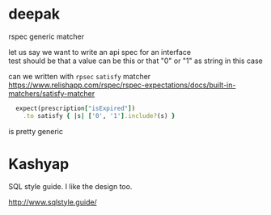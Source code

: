 deepak
=======

rspec generic matcher

let us say we want to write an api spec for an interface  
test should be that a value can be this or that 
"0" or "1" as string in this case

can we written with `rpsec` `satisfy` matcher
https://www.relishapp.com/rspec/rspec-expectations/docs/built-in-matchers/satisfy-matcher

```ruby
  expect(prescription["isExpired"])
    .to satisfy { |s| ['0', '1'].include?(s) }
```

is pretty generic


Kashyap
=======

SQL style guide. I like the design too.

http://www.sqlstyle.guide/

